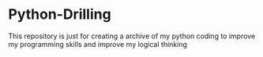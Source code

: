 # Python-Drilling
This repository is just for creating a archive of my python coding to improve my programming skills and improve my logical thinking
